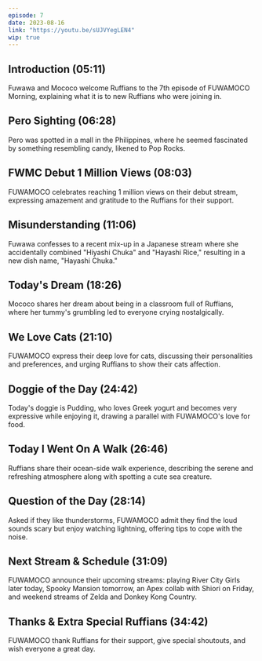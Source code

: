 ```yaml
---
episode: 7
date: 2023-08-16
link: "https://youtu.be/sUJVYegLEN4"
wip: true
---
```


## Introduction (05:11)

Fuwawa and Mococo welcome Ruffians to the 7th episode of FUWAMOCO Morning, explaining what it is to new Ruffians who were joining in.

## Pero Sighting (06:28)

Pero was spotted in a mall in the Philippines, where he seemed fascinated by something resembling candy, likened to Pop Rocks.

## FWMC Debut 1 Million Views (08:03)

FUWAMOCO celebrates reaching 1 million views on their debut stream, expressing amazement and gratitude to the Ruffians for their support.

## Misunderstanding (11:06)

Fuwawa confesses to a recent mix-up in a Japanese stream where she accidentally combined "Hiyashi Chuka" and "Hayashi Rice," resulting in a new dish name, "Hayashi Chuka."

## Today's Dream (18:26)

Mococo shares her dream about being in a classroom full of Ruffians, where her tummy's grumbling led to everyone crying nostalgically.

## We Love Cats (21:10)

FUWAMOCO express their deep love for cats, discussing their personalities and preferences, and urging Ruffians to show their cats affection.

## Doggie of the Day (24:42)

Today's doggie is Pudding, who loves Greek yogurt and becomes very expressive while enjoying it, drawing a parallel with FUWAMOCO's love for food.

## Today I Went On A Walk (26:46)

Ruffians share their ocean-side walk experience, describing the serene and refreshing atmosphere along with spotting a cute sea creature.

## Question of the Day (28:14)

Asked if they like thunderstorms, FUWAMOCO admit they find the loud sounds scary but enjoy watching lightning, offering tips to cope with the noise.

## Next Stream & Schedule (31:09)

FUWAMOCO announce their upcoming streams: playing River City Girls later today, Spooky Mansion tomorrow, an Apex collab with Shiori on Friday, and weekend streams of Zelda and Donkey Kong Country.

## Thanks & Extra Special Ruffians (34:42)

FUWAMOCO thank Ruffians for their support, give special shoutouts, and wish everyone a great day.
